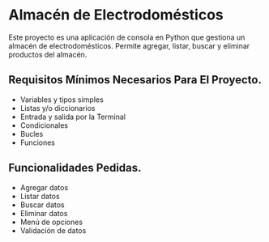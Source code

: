 # Almacén de Electrodomésticos

Este proyecto es una aplicación de consola en Python que gestiona un almacén de electrodomésticos. Permite agregar, listar, buscar y eliminar productos del almacén.

## Requisitos Mínimos Necesarios Para El Proyecto.

- Variables y tipos simples
- Listas y/o diccionarios
- Entrada y salida por la Terminal
- Condicionales
- Bucles
- Funciones

## Funcionalidades Pedidas.

- Agregar datos
- Listar datos
- Buscar datos
- Eliminar datos
- Menú de opciones
- Validación de datos
